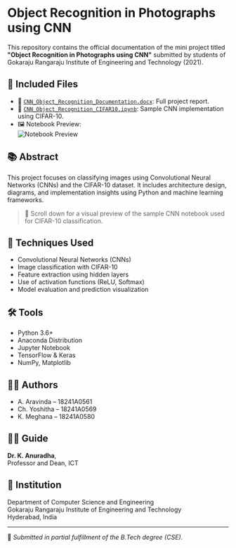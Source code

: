 # Object Recognition in Photographs using CNN

This repository contains the official documentation of the mini project titled **"Object Recognition in Photographs using CNN"** submitted by students of Gokaraju Rangaraju Institute of Engineering and Technology (2021).

## 📂 Included Files

- 📘 [`CNN_Object_Recognition_Documentation.docx`](CNN_Object_Recognition_Documentation.docx): Full project report.
- 🧪 [`CNN_Object_Recognition_CIFAR10.ipynb`](CNN_Object_Recognition_CIFAR10.ipynb): Sample CNN implementation using CIFAR-10.
- 🖼️ Notebook Preview:  
  ![Notebook Preview](A_Jupyter_Notebook_titled_%22Object_Recognition_in_P.png)

## 📚 Abstract

This project focuses on classifying images using Convolutional Neural Networks (CNNs) and the CIFAR-10 dataset. It includes architecture design, diagrams, and implementation insights using Python and machine learning frameworks.

> 📸 Scroll down for a visual preview of the sample CNN notebook used for CIFAR-10 classification.

## 🧠 Techniques Used

- Convolutional Neural Networks (CNNs)
- Image classification with CIFAR-10
- Feature extraction using hidden layers
- Use of activation functions (ReLU, Softmax)
- Model evaluation and prediction visualization

## 🛠 Tools

- Python 3.6+
- Anaconda Distribution
- Jupyter Notebook
- TensorFlow & Keras
- NumPy, Matplotlib

## 👩‍💻 Authors

- A. Aravinda – 18241A0561  
- Ch. Yoshitha – 18241A0569  
- K. Meghana – 18241A0580  

## 🧑‍🏫 Guide  

**Dr. K. Anuradha**,  
Professor and Dean, ICT

## 🏫 Institution  

Department of Computer Science and Engineering  
Gokaraju Rangaraju Institute of Engineering and Technology  
Hyderabad, India

---

📝 *Submitted in partial fulfillment of the B.Tech degree (CSE).*
